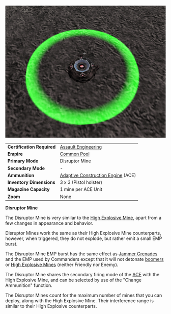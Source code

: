 ![](../images/DisruptorMine.jpg "DisruptorMine.jpg")

|                            |                                                                       |
| -------------------------- | --------------------------------------------------------------------- |
| **Certification Required** | [Assault Engineering](../certifications/Assault_Engineering.md)       |
| **Empire**                 | [Common Pool](../terminology/Common_Pool.md)                          |
| **Primary Mode**           | Disruptor Mine                                                        |
| **Secondary Mode**         | \-                                                                    |
| **Ammunition**             | [Adaptive Construction Engine](Adaptive_Construction_Engine.md) (ACE) |
| **Inventory Dimensions**   | 3 x 3 (Pistol holster)                                                |
| **Magazine Capacity**      | 1 mine per ACE Unit                                                   |
| **Zoom**                   | None                                                                  |

**Disruptor Mine**

The Disruptor Mine is very similar to the
[High Explosive Mine](Adaptive_Construction_Engine.md#high-explosive-mine),
apart from a few changes in appearance and behavior.

Disruptor Mines work the same as their High Explosive Mine counterparts,
however, when triggered, they do not explode, but rather emit a small EMP burst.

The Disruptor Mine EMP burst has the same effect as
[Jammer Grenades](Jammer_Grenade.md) and the EMP used by Commanders except that
it will not detonate
[boomers](Adaptive_Construction_Engine.md#remote-detonated-charge-boomer) or
[High Explosive Mines](Adaptive_Construction_Engine.md#high-explosive-mine)
(neither Friendly nor Enemy).

The Disruptor Mine shares the secondary firing mode of the
[ACE](Adaptive_Construction_Engine.md) with the High Explosive Mine, and can be
selected by use of the "Change Ammunition" function.

The Disruptor Mines count for the maximum number of mines that you can deploy,
along with the High Explosive Mine. Their interference range is similar to their
High Explosive counterparts.
